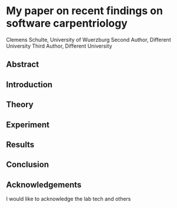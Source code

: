 # My paper on recent findings on software carpentriology
Clemens Schulte, University of Wuerzburg
Second Author, Different University
Third Author, Different University

## Abstract

## Introduction

## Theory

## Experiment

## Results

## Conclusion

## Acknowledgements
I would like to acknowledge the lab tech and others
